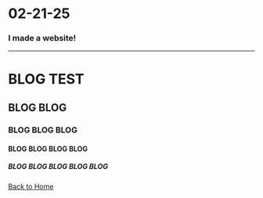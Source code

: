 


# 02-21-25

### I made a website! 

---


# BLOG TEST
## BLOG BLOG
### BLOG BLOG BLOG
#### BLOG BLOG BLOG BLOG
##### BLOG BLOG BLOG BLOG BLOG

[Back to Home](index.md)
